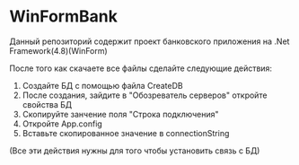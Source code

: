 # WinFormBank

Данный репозиторий содержит проект банковского приложения на .Net Framework(4.8)(WinForm)




После того как скачаете все файлы сделайте следующие действия:

1) Создайте БД с помощью файла CreateDB
2) После создания, зайдите в "Обозреватель серверов" откройте свойства БД
3) Скопируйте занчение поля "Строка подключения"
4) Откройте App.config
5) Вставьте скопированное значение в connectionString

(Все эти действия нужны для того чтобы установить связь с БД)
